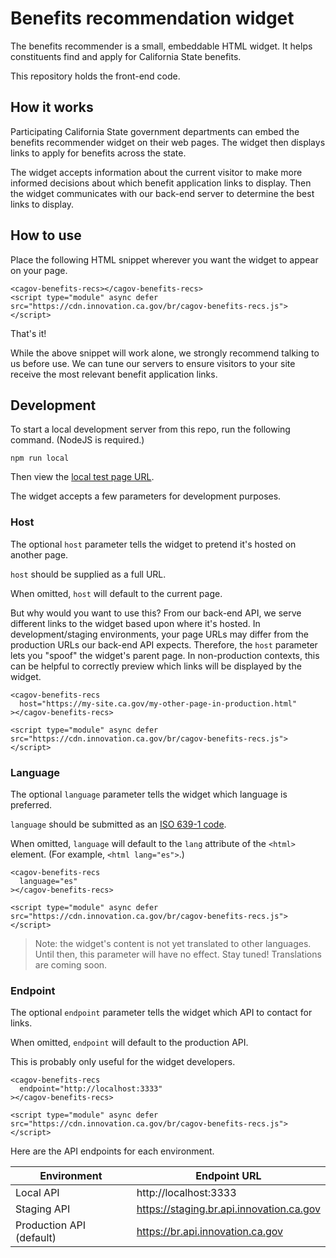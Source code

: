 # Benefits recommendation widget

The benefits recommender is a small, embeddable HTML widget. It helps constituents find and apply for California State benefits.

This repository holds the front-end code.

## How it works

Participating California State government departments can embed the benefits recommender widget on their web pages. The widget then displays links to apply for benefits across the state.

The widget accepts information about the current visitor to make more informed decisions about which benefit application links to display. Then the widget communicates with our back-end server to determine the best links to display.

## How to use

Place the following HTML snippet wherever you want the widget to appear on your page.

```
<cagov-benefits-recs></cagov-benefits-recs>
<script type="module" async defer src="https://cdn.innovation.ca.gov/br/cagov-benefits-recs.js"></script>
```

That's it!

While the above snippet will work alone, we strongly recommend talking to us before use. We can tune our servers to ensure visitors to your site receive the most relevant benefit application links.

## Development

To start a local development server from this repo, run the following command. (NodeJS is required.)

```
npm run local
```

Then view the <a href="http://127.0.0.1:8080/preview/local.html">local test page URL</a>.

The widget accepts a few parameters for development purposes.

### Host

The optional `host` parameter tells the widget to pretend it's hosted on another page.

`host` should be supplied as a full URL.

When omitted, `host` will default to the current page.

But why would you want to use this? From our back-end API, we serve different links to the widget based upon where it's hosted. In development/staging environments, your page URLs may differ from the production URLs our back-end API expects. Therefore, the `host` parameter lets you "spoof" the widget's parent page. In non-production contexts, this can be helpful to correctly preview which links will be displayed by the widget.

```
<cagov-benefits-recs
  host="https://my-site.ca.gov/my-other-page-in-production.html"
></cagov-benefits-recs>

<script type="module" async defer src="https://cdn.innovation.ca.gov/br/cagov-benefits-recs.js"></script>
```

### Language

The optional `language` parameter tells the widget which language is preferred.

`language` should be submitted as an [ISO 639-1 code](https://www.w3schools.com/tags/ref_language_codes.asp).

When omitted, `language` will default to the `lang` attribute of the `<html>` element. (For example, `<html lang="es">`.)

```
<cagov-benefits-recs
  language="es"
></cagov-benefits-recs>

<script type="module" async defer src="https://cdn.innovation.ca.gov/br/cagov-benefits-recs.js"></script>
```

> Note: the widget's content is not yet translated to other languages. Until then, this parameter will have no effect. Stay tuned! Translations are coming soon.

### Endpoint

The optional `endpoint` parameter tells the widget which API to contact for links.

When omitted, `endpoint` will default to the production API.

This is probably only useful for the widget developers.

```
<cagov-benefits-recs
  endpoint="http://localhost:3333"
></cagov-benefits-recs>

<script type="module" async defer src="https://cdn.innovation.ca.gov/br/cagov-benefits-recs.js"></script>
```

Here are the API endpoints for each environment.

| Environment              | Endpoint URL                             |
| ------------------------ | ---------------------------------------- |
| Local API                | http://localhost:3333                    |
| Staging API              | https://staging.br.api.innovation.ca.gov |
| Production API (default) | https://br.api.innovation.ca.gov         |
